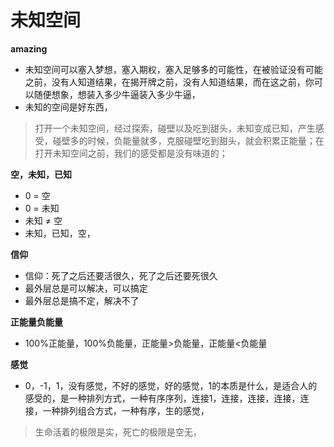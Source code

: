 # 未知空间



**amazing**

* 未知空间可以塞入梦想，塞入期权，塞入足够多的可能性，在被验证没有可能之前，没有人知道结果，在揭开牌之前，没有人知道结果，而在这之前，你可以随便想象，想装入多少牛逼装入多少牛逼，
* 未知的空间是好东西，

> 打开一个未知空间，经过探索，碰壁以及吃到甜头，未知变成已知，产生感受，碰壁多的时候，负能量就多，克服碰壁吃到甜头，就会积累正能量；在打开未知空间之前，我们的感受都是没有味道的；

**空，未知，已知**

* 0 = 空
* 0 = 未知
* 未知 ≠ 空
* 未知，已知，空，

**信仰**

* 信仰：死了之后还要活很久，死了之后还要死很久
* 最外层总是可以解决，可以搞定
* 最外层总是搞不定，解决不了

**正能量负能量**

* 100%正能量，100%负能量，正能量&gt;负能量，正能量&lt;负能量

**感觉**

* 0，-1，1，没有感觉，不好的感觉，好的感觉，1的本质是什么，是适合人的感受的，是一种排列方式，一种有序序列，连接1，连接，连接，连接，连接，一种排列组合方式，一种有序，生的感觉，

> 生命活着的极限是实，死亡的极限是空无，

